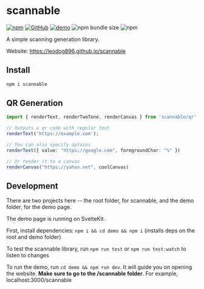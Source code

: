 # scannable
[![npm](https://img.shields.io/npm/v/scannable)](https://npmjs.com/package/scannable)
[![GitHub](https://img.shields.io/badge/License-GPL%203.0--or--later-green)](https://github.com/LeoDog896/scannable/blob/master/LICENSE)
[![demo](https://img.shields.io/badge/demo-live-brightgreen)](https://leodog896.github.io/scannable/qr)
![npm bundle size](https://img.shields.io/bundlephobia/minzip/scannable)
![npm](https://img.shields.io/npm/dt/scannable)


A simple scanning generation library.

Website: https://leodog896.github.io/scannable

## Install
```bash
npm i scannable
```

## QR Generation

```ts
import { renderText, renderTwoTone, renderCanvas } from 'scannable/qr';

// Outputs a qr code with regular text
renderText('https://example.com');

// You can also specify optoins
renderText({ value: "https://google.com", foregroundChar: "%" })

// Or render it to a canvas
renderCanvas("https://yahoo.net", coolCanvas)
```

## Development

There are two projects here -- the root folder, for scannable, and the demo folder, for the demo page.

The demo page is running on SvelteKit.

First, install dependencies: `npm i && cd demo && npm i` (installs deps on the root and demo folder)

To test the scannable library, run `npm run test` or `npm run test:watch` to listen to changes

To run the demo, run `cd demo && npm run dev`. It will guide you on opening the website. **Make sure to go to the /scannable folder**.
For example, localhost:3000/scannable
